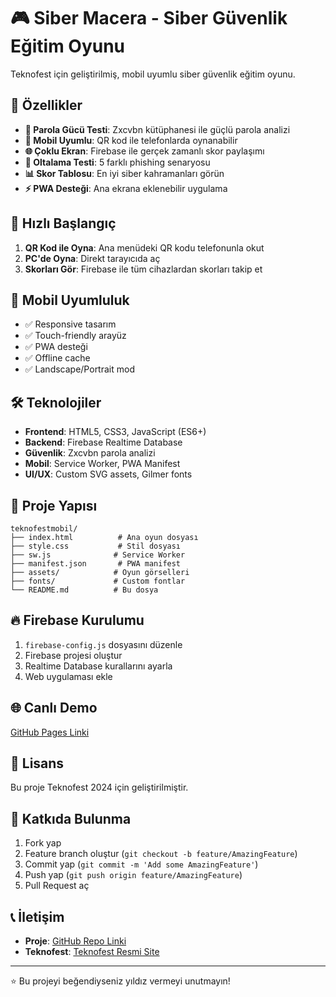 # 🎮 Siber Macera - Siber Güvenlik Eğitim Oyunu

Teknofest için geliştirilmiş, mobil uyumlu siber güvenlik eğitim oyunu.

## 🌟 Özellikler

- **🔐 Parola Gücü Testi**: Zxcvbn kütüphanesi ile güçlü parola analizi
- **📱 Mobil Uyumlu**: QR kod ile telefonlarda oynanabilir
- **🌐 Çoklu Ekran**: Firebase ile gerçek zamanlı skor paylaşımı
- **🎯 Oltalama Testi**: 5 farklı phishing senaryosu
- **📊 Skor Tablosu**: En iyi siber kahramanları görün
- **⚡ PWA Desteği**: Ana ekrana eklenebilir uygulama

## 🚀 Hızlı Başlangıç

1. **QR Kod ile Oyna**: Ana menüdeki QR kodu telefonunla okut
2. **PC'de Oyna**: Direkt tarayıcıda aç
3. **Skorları Gör**: Firebase ile tüm cihazlardan skorları takip et

## 📱 Mobil Uyumluluk

- ✅ Responsive tasarım
- ✅ Touch-friendly arayüz
- ✅ PWA desteği
- ✅ Offline cache
- ✅ Landscape/Portrait mod

## 🛠️ Teknolojiler

- **Frontend**: HTML5, CSS3, JavaScript (ES6+)
- **Backend**: Firebase Realtime Database
- **Güvenlik**: Zxcvbn parola analizi
- **Mobil**: Service Worker, PWA Manifest
- **UI/UX**: Custom SVG assets, Gilmer fonts

## 📁 Proje Yapısı

```
teknofestmobil/
├── index.html          # Ana oyun dosyası
├── style.css           # Stil dosyası
├── sw.js              # Service Worker
├── manifest.json       # PWA manifest
├── assets/            # Oyun görselleri
├── fonts/             # Custom fontlar
└── README.md          # Bu dosya
```

## 🔥 Firebase Kurulumu

1. `firebase-config.js` dosyasını düzenle
2. Firebase projesi oluştur
3. Realtime Database kurallarını ayarla
4. Web uygulaması ekle

## 🌐 Canlı Demo

[GitHub Pages Linki](https://[kullanıcı-adınız].github.io/[repo-adı])

## 📄 Lisans

Bu proje Teknofest 2024 için geliştirilmiştir.

## 🤝 Katkıda Bulunma

1. Fork yap
2. Feature branch oluştur (`git checkout -b feature/AmazingFeature`)
3. Commit yap (`git commit -m 'Add some AmazingFeature'`)
4. Push yap (`git push origin feature/AmazingFeature`)
5. Pull Request aç

## 📞 İletişim

- **Proje**: [GitHub Repo Linki](https://github.com/[kullanıcı-adınız]/[repo-adı])
- **Teknofest**: [Teknofest Resmi Site](https://teknofest.org)

---

⭐ Bu projeyi beğendiyseniz yıldız vermeyi unutmayın! 